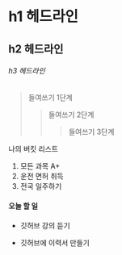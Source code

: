 # h1 헤드라인
## h2 헤드라인
###### h3 헤드라인

> 들여쓰기 1단계
>> 들여쓰기 2단계
>>> 들여쓰기 3단계

나의 버킷 리스트
1.  모든 과목 A+
2.  운전 면허 취득
3.  전국 일주하기

#### 오늘 할 일
* 깃허브 강의 듣기
+ 깃허브에 이력서 만들기
